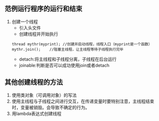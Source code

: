 ## 范例运行程序的运行和结束
1. 创建一个线程
   * 引入头文件<thread>
   * 创建线程并开始执行
   ```
   thread mythr(myprint); //创建并启动线程，线程入口（myprint是一个函数）
   mythr.join();    //阻塞主线程，让主线程等待子线程执行完毕
   ```
   * detach:将主线程和子线程分离，子线程在后台运行
   * joinable:判断是否可以成功使用join或者detach

## 其他创建线程的方法
1. 使用类对象（可调用对象）的写法
2. 使用主线程与子线程之间进行交互，在传递变量时要特别注意，主线程结束时，变量被销毁。会导致不确定的行为。
3. 用lambda表达式创建线程
